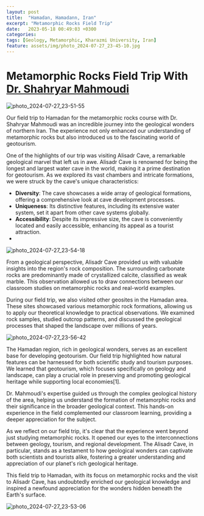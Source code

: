 ```yaml
---
layout: post
title:  "Hamadan, Hamadann, Iran"
excerpt: "Metamorphic Rocks Field Trip"
date:   2023-05-18 00:49:03 +0300
categories: 
tags: [Geology, Metamorphic, Kharazmi University, Iran]
feature: assets/img/photo_2024-07-27_23-45-10.jpg
---
```

# Metamorphic Rocks Field Trip With [Dr. Shahryar Mahmoudi](https://khu.ac.ir/cv/251/Shahryar-Mahmoudi&print=1)

![photo_2024-07-27_23-51-55](https://github.com/user-attachments/assets/b4717277-1ab1-435a-857e-512d2af31989)

Our field trip to Hamadan for the metamorphic rocks course with Dr. Shahryar Mahmoudi was an incredible journey into the geological wonders of northern Iran. The experience not only enhanced our understanding of metamorphic rocks but also introduced us to the fascinating world of geotourism.

One of the highlights of our trip was visiting Alisadr Cave, a remarkable geological marvel that left us in awe. Alisadr Cave is renowned for being the longest and largest water cave in the world, making it a prime destination for geotourism. As we explored its vast chambers and intricate formations, we were struck by the cave's unique characteristics:

- **Diversity**: The cave showcases a wide array of geological formations, offering a comprehensive look at cave development processes.
- **Uniqueness**: Its distinctive features, including its extensive water system, set it apart from other cave systems globally.
- **Accessibility**: Despite its impressive size, the cave is conveniently located and easily accessible, enhancing its appeal as a tourist attraction.
- 
![photo_2024-07-27_23-54-18](https://github.com/user-attachments/assets/7087f122-dad8-4556-a72a-ad711ad3d2d8)

From a geological perspective, Alisadr Cave provided us with valuable insights into the region's rock composition. The surrounding carbonate rocks are predominantly made of crystallized calcite, classified as weak marble. This observation allowed us to draw connections between our classroom studies on metamorphic rocks and real-world examples.

During our field trip, we also visited other geosites in the Hamadan area. These sites showcased various metamorphic rock formations, allowing us to apply our theoretical knowledge to practical observations. We examined rock samples, studied outcrop patterns, and discussed the geological processes that shaped the landscape over millions of years.

![photo_2024-07-27_23-56-42](https://github.com/user-attachments/assets/bcc7c2df-99b7-49e1-b070-6a782efc2228)

The Hamadan region, rich in geological wonders, serves as an excellent base for developing geotourism. Our field trip highlighted how natural features can be harnessed for both scientific study and tourism purposes. We learned that geotourism, which focuses specifically on geology and landscape, can play a crucial role in preserving and promoting geological heritage while supporting local economies[1].

Dr. Mahmoudi's expertise guided us through the complex geological history of the area, helping us understand the formation of metamorphic rocks and their significance in the broader geological context. This hands-on experience in the field complemented our classroom learning, providing a deeper appreciation for the subject.

As we reflect on our field trip, it's clear that the experience went beyond just studying metamorphic rocks. It opened our eyes to the interconnections between geology, tourism, and regional development. The Alisadr Cave, in particular, stands as a testament to how geological wonders can captivate both scientists and tourists alike, fostering a greater understanding and appreciation of our planet's rich geological heritage.

This field trip to Hamadan, with its focus on metamorphic rocks and the visit to Alisadr Cave, has undoubtedly enriched our geological knowledge and inspired a newfound appreciation for the wonders hidden beneath the Earth's surface.

 ![photo_2024-07-27_23-53-06](https://github.com/user-attachments/assets/b0f5cfed-97ea-429e-8cee-cba6ffc2a6a8)

